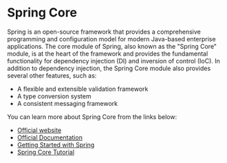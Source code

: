 # Spring Core

Spring is an open-source framework that provides a comprehensive programming and configuration model for modern Java-based enterprise applications. The core module of Spring, also known as the "Spring Core" module, is at the heart of the framework and provides the fundamental functionality for dependency injection (DI) and inversion of control (IoC). In addition to dependency injection, the Spring Core module also provides several other features, such as:

- A flexible and extensible validation framework
- A type conversion system
- A consistent messaging framework

You can learn more about Spring Core from the links below:

- [Official website](https://spring.io/)
- [Official Documentation](https://spring.io/why-spring)
- [Getting Started with Spring](https://spring.io/guides/gs/spring-boot/)
- [Spring Core Tutorial](https://www.tutorialspoint.com/spring/index.htm)